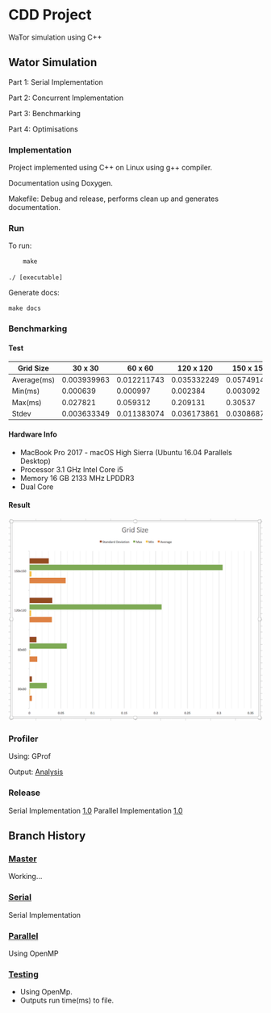 # CDD Project

WaTor simulation using C++

## Wator Simulation

Part 1: Serial Implementation

Part 2: Concurrent Implementation

Part 3: Benchmarking

Part 4: Optimisations

### Implementation
Project implemented using C++ on Linux using g++ compiler.

Documentation using Doxygen.

Makefile: Debug and release, performs clean up and generates documentation.

### Run

To run:

        make

	./ [executable]

Generate docs:

	make docs

### Benchmarking

#### Test
Grid Size     | 30 x 30       | 60 x 60       | 120 x 120     | 150 x 150
------------- | ------------- | ------------- | ------------- | -------------
Average(ms)   | 0.003939963   | 0.012211743   | 0.035332249   | 0.057491424
Min(ms)       | 0.000639      | 0.000997      | 0.002384      | 0.003092
Max(ms)       | 0.027821      | 0.059312      | 0.209131      | 0.30537
Stdev         | 0.003633349   | 0.011383074   | 0.036173861   | 0.030868732

#### Hardware Info
* MacBook Pro 2017 - macOS High Sierra (Ubuntu 16.04 Parallels Desktop)
* Processor 3.1 GHz Intel Core i5
* Memory 16 GB 2133 MHz LPDDR3
* Dual Core

#### Result
![alt text](https://raw.githubusercontent.com/Kelly-David/CDD-Wator-Project/master/gridsize.png)

### Profiler

Using: GProf

Output: [Analysis](https://raw.githubusercontent.com/Kelly-David/CDD-Wator-Project/master/analysis.txt)

### Release
Serial Implementation [1.0](https://github.com/Kelly-David/CDD-Wator-Project/releases/tag/1.0)
Parallel Implementation [1.0](https://github.com/Kelly-David/CDD-Wator-Project/releases/tag/1.0)

## Branch History

### [Master](https://github.com/Kelly-David/CDD-Wator-Project/tree/master)
Working...

### [Serial](https://github.com/Kelly-David/CDD-Wator-Project/tree/serial)
Serial Implementation

### [Parallel](https://github.com/Kelly-David/CDD-Wator-Project/tree/parallel)
Using OpenMP

### [Testing](https://github.com/Kelly-David/CDD-Wator-Project/tree/testing)
* Using OpenMp.
* Outputs run time(ms) to file.